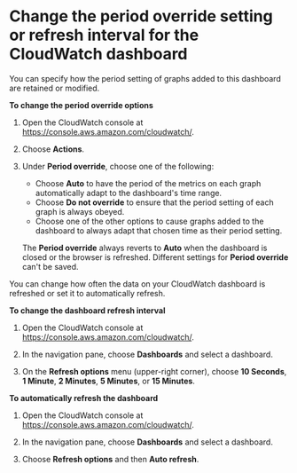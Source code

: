 # Change the period override setting or refresh interval for the CloudWatch dashboard<a name="change_dashboard_refresh_interval"></a>

You can specify how the period setting of graphs added to this dashboard are retained or modified\.

**To change the period override options**

1. Open the CloudWatch console at [https://console\.aws\.amazon\.com/cloudwatch/](https://console.aws.amazon.com/cloudwatch/)\.

1. Choose **Actions**\.

1. Under **Period override**, choose one of the following:
   + Choose **Auto** to have the period of the metrics on each graph automatically adapt to the dashboard's time range\.
   + Choose **Do not override** to ensure that the period setting of each graph is always obeyed\.
   + Choose one of the other options to cause graphs added to the dashboard to always adapt that chosen time as their period setting\.

   The **Period override** always reverts to **Auto** when the dashboard is closed or the browser is refreshed\. Different settings for **Period override** can't be saved\.

You can change how often the data on your CloudWatch dashboard is refreshed or set it to automatically refresh\.

**To change the dashboard refresh interval**

1. Open the CloudWatch console at [https://console\.aws\.amazon\.com/cloudwatch/](https://console.aws.amazon.com/cloudwatch/)\.

1. In the navigation pane, choose **Dashboards** and select a dashboard\.

1. On the **Refresh options** menu \(upper\-right corner\), choose **10 Seconds**, **1 Minute**, **2 Minutes**, **5 Minutes**, or **15 Minutes**\.

**To automatically refresh the dashboard**

1. Open the CloudWatch console at [https://console\.aws\.amazon\.com/cloudwatch/](https://console.aws.amazon.com/cloudwatch/)\.

1. In the navigation pane, choose **Dashboards** and select a dashboard\.

1. Choose **Refresh options** and then **Auto refresh**\.